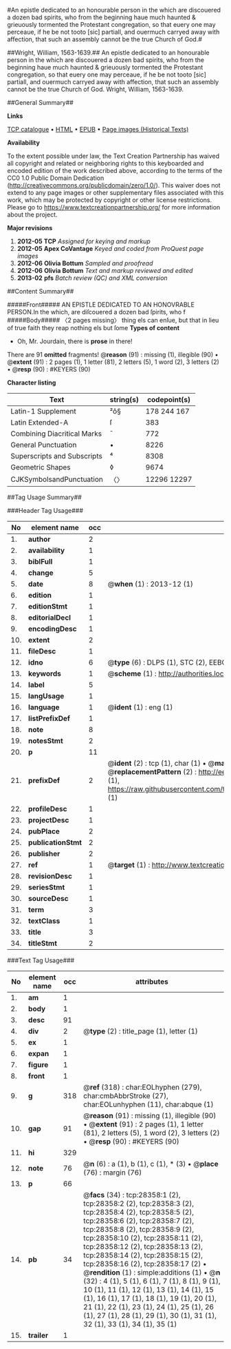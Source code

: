#An epistle dedicated to an honourable person in the which are discouered a dozen bad spirits, who from the beginning haue much haunted & grieuously tormented the Protestant congregation, so that euery one may perceaue, if he be not tooto [sic] partiall, and ouermuch carryed away with affection, that such an assembly cannot be the true Church of God.#

##Wright, William, 1563-1639.##
An epistle dedicated to an honourable person in the which are discouered a dozen bad spirits, who from the beginning haue much haunted & grieuously tormented the Protestant congregation, so that euery one may perceaue, if he be not tooto [sic] partiall, and ouermuch carryed away with affection, that such an assembly cannot be the true Church of God.
Wright, William, 1563-1639.

##General Summary##

**Links**

[TCP catalogue](http://www.ota.ox.ac.uk/tcp/)  • 
[HTML](http://tei.it.ox.ac.uk/tcp/Texts-HTML/free/A15/A15783.html)  • 
[EPUB](http://tei.it.ox.ac.uk/tcp/Texts-EPUB/free/A15/A15783.epub) • 
[Page images (Historical Texts)](https://historicaltexts.jisc.ac.uk/eebo-33143286e)

**Availability**

To the extent possible under law, the Text Creation Partnership has waived all copyright and related or neighboring rights to this keyboarded and encoded edition of the work described above, according to the terms of the CC0 1.0 Public Domain Dedication (http://creativecommons.org/publicdomain/zero/1.0/). This waiver does not extend to any page images or other supplementary files associated with this work, which may be protected by copyright or other license restrictions. Please go to https://www.textcreationpartnership.org/ for more information about the project.

**Major revisions**

1. __2012-05__ __TCP__ *Assigned for keying and markup*
1. __2012-05__ __Apex CoVantage__ *Keyed and coded from ProQuest page images*
1. __2012-06__ __Olivia Bottum__ *Sampled and proofread*
1. __2012-06__ __Olivia Bottum__ *Text and markup reviewed and edited*
1. __2013-02__ __pfs__ *Batch review (QC) and XML conversion*

##Content Summary##

#####Front#####
AN EPISTLE DEDICATED TO AN HONOVRABLE PERSON.In the which, are diſcouered a dozen bad ſpirits, who f
#####Body#####
〈2 pages missing〉 thing els can enſue, but that in lieu of true faith they reap nothing els but ſome
**Types of content**

  * Oh, Mr. Jourdain, there is **prose** in there!

There are 91 **omitted** fragments! 
 @__reason__ (91) : missing (1), illegible (90)  •  @__extent__ (91) : 2 pages (1), 1 letter (81), 2 letters (5), 1 word (2), 3 letters (2)  •  @__resp__ (90) : #KEYERS (90)

**Character listing**


|Text|string(s)|codepoint(s)|
|---|---|---|
|Latin-1 Supplement|²ô§|178 244 167|
|Latin Extended-A|ſ|383|
|Combining             Diacritical Marks|̄|772|
|General Punctuation|•|8226|
|Superscripts             and Subscripts|⁴|8308|
|Geometric Shapes|◊|9674|
|CJKSymbolsandPunctuation|〈〉|12296 12297|

##Tag Usage Summary##

###Header Tag Usage###

|No|element name|occ|attributes|
|---|---|---|---|
|1.|__author__|2||
|2.|__availability__|1||
|3.|__biblFull__|1||
|4.|__change__|5||
|5.|__date__|8| @__when__ (1) : 2013-12 (1)|
|6.|__edition__|1||
|7.|__editionStmt__|1||
|8.|__editorialDecl__|1||
|9.|__encodingDesc__|1||
|10.|__extent__|2||
|11.|__fileDesc__|1||
|12.|__idno__|6| @__type__ (6) : DLPS (1), STC (2), EEBO-CITATION (1), OCLC (1), VID (1)|
|13.|__keywords__|1| @__scheme__ (1) : http://authorities.loc.gov/ (1)|
|14.|__label__|5||
|15.|__langUsage__|1||
|16.|__language__|1| @__ident__ (1) : eng (1)|
|17.|__listPrefixDef__|1||
|18.|__note__|8||
|19.|__notesStmt__|2||
|20.|__p__|11||
|21.|__prefixDef__|2| @__ident__ (2) : tcp (1), char (1)  •  @__matchPattern__ (2) : ([0-9\-]+):([0-9IVX]+) (1), (.+) (1)  •  @__replacementPattern__ (2) : http://eebo.chadwyck.com/downloadtiff?vid=$1&page=$2 (1), https://raw.githubusercontent.com/textcreationpartnership/Texts/master/tcpchars.xml#$1 (1)|
|22.|__profileDesc__|1||
|23.|__projectDesc__|1||
|24.|__pubPlace__|2||
|25.|__publicationStmt__|2||
|26.|__publisher__|2||
|27.|__ref__|1| @__target__ (1) : http://www.textcreationpartnership.org/docs/. (1)|
|28.|__revisionDesc__|1||
|29.|__seriesStmt__|1||
|30.|__sourceDesc__|1||
|31.|__term__|3||
|32.|__textClass__|1||
|33.|__title__|3||
|34.|__titleStmt__|2||


###Text Tag Usage###

|No|element name|occ|attributes|
|---|---|---|---|
|1.|__am__|1||
|2.|__body__|1||
|3.|__desc__|91||
|4.|__div__|2| @__type__ (2) : title_page (1), letter (1)|
|5.|__ex__|1||
|6.|__expan__|1||
|7.|__figure__|1||
|8.|__front__|1||
|9.|__g__|318| @__ref__ (318) : char:EOLhyphen (279), char:cmbAbbrStroke (27), char:EOLunhyphen (11), char:abque (1)|
|10.|__gap__|91| @__reason__ (91) : missing (1), illegible (90)  •  @__extent__ (91) : 2 pages (1), 1 letter (81), 2 letters (5), 1 word (2), 3 letters (2)  •  @__resp__ (90) : #KEYERS (90)|
|11.|__hi__|329||
|12.|__note__|76| @__n__ (6) : a (1), b (1), c (1), * (3)  •  @__place__ (76) : margin (76)|
|13.|__p__|66||
|14.|__pb__|34| @__facs__ (34) : tcp:28358:1 (2), tcp:28358:2 (2), tcp:28358:3 (2), tcp:28358:4 (2), tcp:28358:5 (2), tcp:28358:6 (2), tcp:28358:7 (2), tcp:28358:8 (2), tcp:28358:9 (2), tcp:28358:10 (2), tcp:28358:11 (2), tcp:28358:12 (2), tcp:28358:13 (2), tcp:28358:14 (2), tcp:28358:15 (2), tcp:28358:16 (2), tcp:28358:17 (2)  •  @__rendition__ (1) : simple:additions (1)  •  @__n__ (32) : 4 (1), 5 (1), 6 (1), 7 (1), 8 (1), 9 (1), 10 (1), 11 (1), 12 (1), 13 (1), 14 (1), 15 (1), 16 (1), 17 (1), 18 (1), 19 (1), 20 (1), 21 (1), 22 (1), 23 (1), 24 (1), 25 (1), 26 (1), 27 (1), 28 (1), 29 (1), 30 (1), 31 (1), 32 (1), 33 (1), 34 (1), 35 (1)|
|15.|__trailer__|1||
